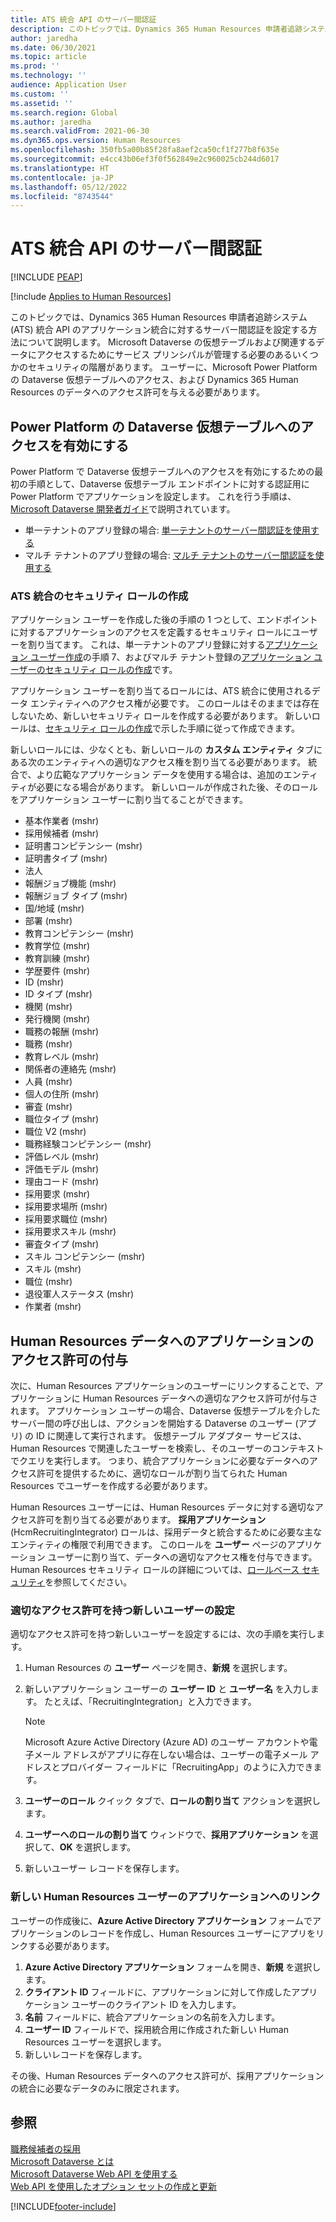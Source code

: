 ```yaml
---
title: ATS 統合 API のサーバー間認証
description: このトピックでは、Dynamics 365 Human Resources 申請者追跡システム (ATS) 統合 API の統合に対するサーバー間認証を設定する方法について説明します。
author: jaredha
ms.date: 06/30/2021
ms.topic: article
ms.prod: ''
ms.technology: ''
audience: Application User
ms.custom: ''
ms.assetid: ''
ms.search.region: Global
ms.author: jaredha
ms.search.validFrom: 2021-06-30
ms.dyn365.ops.version: Human Resources
ms.openlocfilehash: 350fb5a00b85f28fa8aef2ca50cf1f277b8f635e
ms.sourcegitcommit: e4cc43b06ef3f0f562849e2c960025cb244d6017
ms.translationtype: HT
ms.contentlocale: ja-JP
ms.lasthandoff: 05/12/2022
ms.locfileid: "8743544"
---
```

# <a name="server-to-server-authentication-for-the-ats-integration-api"></a>ATS 統合 API のサーバー間認証


[!INCLUDE [PEAP](../includes/peap-1.md)]

[!include [Applies to Human Resources](../includes/applies-to-hr.md)]

このトピックでは、Dynamics 365 Human Resources 申請者追跡システム (ATS) 統合 API のアプリケーション統合に対するサーバー間認証を設定する方法について説明します。 Microsoft Dataverse の仮想テーブルおよび関連するデータにアクセスするためにサービス プリンシパルが管理する必要のあるいくつかのセキュリティの階層があります。 ユーザーに、Microsoft Power Platform の Dataverse 仮想テーブルへのアクセス、および Dynamics 365 Human Resources のデータへのアクセス許可を与える必要があります。

## <a name="enable-access-to-dataverse-virtual-tables-in-power-platform"></a>Power Platform の Dataverse 仮想テーブルへのアクセスを有効にする

Power Platform で Dataverse 仮想テーブルへのアクセスを有効にするための最初の手順として、Dataverse 仮想テーブル エンドポイントに対する認証用に Power Platform でアプリケーションを設定します。 これを行う手順は、[Microsoft Dataverse 開発者ガイド](/powerapps/developer/data-platform)で説明されています。

  - 単一テナントのアプリ登録の場合: [単一テナントのサーバー間認証を使用する](/powerapps/developer/data-platform/use-single-tenant-server-server-authentication)
  - マルチ テナントのアプリ登録の場合: [マルチ テナントのサーバー間認証を使用する](/powerapps/developer/data-platform/use-multi-tenant-server-server-authentication)

### <a name="creating-a-security-role-for-ats-integrations"></a>ATS 統合のセキュリティ ロールの作成

アプリケーション ユーザーを作成した後の手順の 1 つとして、エンドポイントに対するアプリケーションのアクセスを定義するセキュリティ ロールにユーザーを割り当てます。 これは、単一テナントのアプリ登録に対する[アプリケーション ユーザー作成](/powerapps/developer/data-platform/use-single-tenant-server-server-authentication#application-user-creation)の手順 7、およびマルチ テナント登録の[アプリケーション ユーザーのセキュリティ ロールの作成](/powerapps/developer/data-platform/use-multi-tenant-server-server-authentication#create-a-security-role-for-the-application-user)です。 

アプリケーション ユーザーを割り当てるロールには、ATS 統合に使用されるデータ エンティティへのアクセス権が必要です。 このロールはそのままでは存在しないため、新しいセキュリティ ロールを作成する必要があります。 新しいロールは、[セキュリティ ロールの作成](/power-platform/admin/create-edit-security-role#create-a-security-role)で示した手順に従って作成できます。

新しいロールには、少なくとも、新しいロールの **カスタム エンティティ** タブにある次のエンティティへの適切なアクセス権を割り当てる必要があります。 統合で、より広範なアプリケーション データを使用する場合は、追加のエンティティが必要になる場合があります。 新しいロールが作成された後、そのロールをアプリケーション ユーザーに割り当てることができます。

  - 基本作業者 (mshr)
  - 採用候補者 (mshr)
  - 証明書コンピテンシー (mshr)
  - 証明書タイプ (mshr)
  - 法人
  - 報酬ジョブ機能 (mshr)
  - 報酬ジョブ タイプ (mshr)
  - 国/地域 (mshr)
  - 部署 (mshr)
  - 教育コンピテンシー (mshr)
  - 教育学位 (mshr)
  - 教育訓練 (mshr)
  - 学歴要件 (mshr)
  - ID (mshr)
  - ID タイプ (mshr)
  - 機関 (mshr)
  - 発行機関 (mshr)
  - 職務の報酬 (mshr)
  - 職務 (mshr)
  - 教育レベル (mshr)
  - 関係者の連絡先 (mshr)
  - 人員 (mshr)
  - 個人の住所 (mshr)
  - 審査 (mshr)
  - 職位タイプ (mshr)
  - 職位 V2 (mshr)
  - 職務経験コンピテンシー (mshr)
  - 評価レベル (mshr)
  - 評価モデル (mshr)
  - 理由コード (mshr)
  - 採用要求 (mshr)
  - 採用要求場所 (mshr)
  - 採用要求職位 (mshr)
  - 採用要求スキル (mshr)
  - 審査タイプ (mshr)
  - スキル コンピテンシー (mshr)
  - スキル (mshr)
  - 職位 (mshr)
  - 退役軍人ステータス (mshr)
  - 作業者 (mshr)

## <a name="granting-application-permissions-to-human-resources-data"></a>Human Resources データへのアプリケーションのアクセス許可の付与

次に、Human Resources アプリケーションのユーザーにリンクすることで、アプリケーションに Human Resources データへの適切なアクセス許可が付与されます。 アプリケーション ユーザーの場合、Dataverse 仮想テーブルを介したサーバー間の呼び出しは、アクションを開始する Dataverse のユーザー (アプリ) の ID に関連して実行されます。 仮想テーブル アダプター サービスは、Human Resources で関連したユーザーを検索し、そのユーザーのコンテキストでクエリを実行します。 つまり、統合アプリケーションに必要なデータへのアクセス許可を提供するために、適切なロールが割り当てられた Human Resources でユーザーを作成する必要があります。

Human Resources ユーザーには、Human Resources データに対する適切なアクセス許可を割り当てる必要があります。 **採用アプリケーション** (HcmRecruitingIntegrator) ロールは、採用データと統合するために必要な主なエンティティの権限で利用できます。 このロールを **ユーザー** ページのアプリケーション ユーザーに割り当て、データへの適切なアクセス権を付与できます。 Human Resources セキュリティ ロールの詳細については、[ロールベース セキュリティ](/dynamics365/fin-ops-core/dev-itpro/sysadmin/role-based-security)を参照してください。

### <a name="set-up-the-new-user-with-appropriate-permissions"></a>適切なアクセス許可を持つ新しいユーザーの設定

適切なアクセス許可を持つ新しいユーザーを設定するには、次の手順を実行します。

  1. Human Resources の **ユーザー** ページを開き、**新規** を選択します。
  2. 新しいアプリケーション ユーザーの **ユーザー ID** と **ユーザー名** を入力します。 たとえば、「RecruitingIntegration」と入力できます。

      > [!NOTE]
      > Microsoft Azure Active Directory (Azure AD) のユーザー アカウントや電子メール アドレスがアプリに存在しない場合は、ユーザーの電子メール アドレスとプロバイダー フィールドに「RecruitingApp」のように入力できます。

  3. **ユーザーのロール** クイック タブで、**ロールの割り当て** アクションを選択します。
  4. **ユーザーへのロールの割り当て** ウィンドウで、**採用アプリケーション** を選択して、**OK** を選択します。
  5. 新しいユーザー レコードを保存します。

### <a name="link-the-new-human-resources-user-to-the-application"></a>新しい Human Resources ユーザーのアプリケーションへのリンク

ユーザーの作成後に、**Azure Active Directory アプリケーション** フォームでアプリケーションのレコードを作成し、Human Resources ユーザーにアプリをリンクする必要があります。

  1. **Azure Active Directory アプリケーション** フォームを開き、**新規** を選択します。
  2. **クライアント ID** フィールドに、アプリケーションに対して作成したアプリケーション ユーザーのクライアント ID を入力します。
  3. **名前** フィールドに、統合アプリケーションの名前を入力します。
  4. **ユーザー ID** フィールドで、採用統合用に作成された新しい Human Resources ユーザーを選択します。
  5. 新しいレコードを保存します。

その後、Human Resources データへのアクセス許可が、採用アプリケーションの統合に必要なデータのみに限定されます。

## <a name="see-also"></a>参照

[職務候補者の採用](hr-personnel-recruit.md)<br>
[Microsoft Dataverse とは](/powerapps/maker/data-platform/data-platform-intro)<br>
[Microsoft Dataverse Web API を使用する](/powerapps/developer/data-platform/webapi/overview)<br>
[Web API を使用したオプション セットの作成と更新](/powerapps/developer/data-platform/webapi/create-update-optionsets)<br>

[!INCLUDE[footer-include](../includes/footer-banner.md)]
